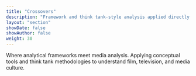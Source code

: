 ```yaml
---
title: "Crossovers"
description: "Framework and think tank-style analysis applied directly to media"
layout: "section"
showDate: false
showAuthor: false
weight: 30
---
```


Where analytical frameworks meet media analysis. Applying conceptual tools and think tank methodologies to understand film, television, and media culture.
